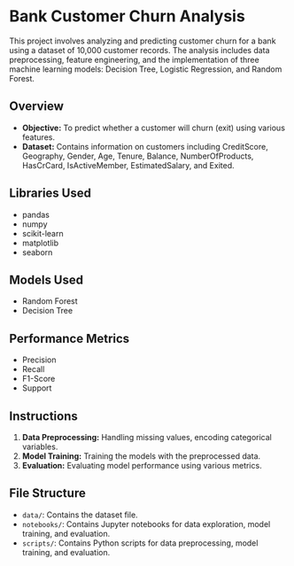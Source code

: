 # Bank Customer Churn Analysis

This project involves analyzing and predicting customer churn for a bank using a dataset of 10,000 customer records. The analysis includes data preprocessing, feature engineering, and the implementation of three machine learning models: Decision Tree, Logistic Regression, and Random Forest.

## Overview

- **Objective:** To predict whether a customer will churn (exit) using various features.
- **Dataset:** Contains information on customers including CreditScore, Geography, Gender, Age, Tenure, Balance, NumberOfProducts, HasCrCard, IsActiveMember, EstimatedSalary, and Exited.

## Libraries Used

- pandas
- numpy
- scikit-learn
- matplotlib
- seaborn

## Models Used

- Random Forest
- Decision Tree

## Performance Metrics

- Precision
- Recall
- F1-Score
- Support

## Instructions

1. **Data Preprocessing:** Handling missing values, encoding categorical variables.
2. **Model Training:** Training the models with the preprocessed data.
3. **Evaluation:** Evaluating model performance using various metrics.

## File Structure

- `data/`: Contains the dataset file.
- `notebooks/`: Contains Jupyter notebooks for data exploration, model training, and evaluation.
- `scripts/`: Contains Python scripts for data preprocessing, model training, and evaluation.
